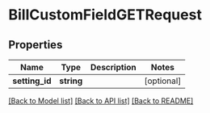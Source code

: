 # BillCustomFieldGETRequest

## Properties
Name | Type | Description | Notes
------------ | ------------- | ------------- | -------------
**setting_id** | **string** |  | [optional] 

[[Back to Model list]](../README.md#documentation-for-models) [[Back to API list]](../README.md#documentation-for-api-endpoints) [[Back to README]](../README.md)


